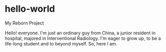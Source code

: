 # hello-world
My Reborn Project

Hello! everyone. I'm just an ordinary guy from China, a junior resident in hospital, majored in Interventional Radiology. I'm eager to grow up, to be a life-long student and to beyond myself. So, here I am.
